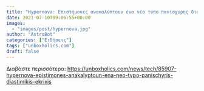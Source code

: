 ```yaml
---
title: "Hypernova: Επιστήμονες ανακαλύπτουν ένα νέο τύπο πανίσχυρης διαστημικής έκρηξης"
date: 2021-07-10T09:06:55+00:00
images:
  - "images/post/hypernova.jpg"
author: "AstroBot"
categories: ["Ειδήσεις"]
tags: ["unboxholics.com"]
draft: false
---
```




Διαβάστε περισσότερα: https://unboxholics.com/news/tech/85907-hypernova-epistimones-anakalyptoun-ena-neo-typo-panischyris-diastimikis-ekrixis
